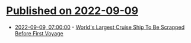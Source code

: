 # [Published on 2022-09-09](index.md)

* [2022-09-09, 07:00:00](https://tech.slashdot.org/story/22/09/09/0412253/worlds-largest-cruise-ship-to-be-scrapped-before-first-voyage?utm_source=rss1.0mainlinkanon&utm_medium=feed) - [World's Largest Cruise Ship To Be Scrapped Before First Voyage](https://tech.slashdot.org/story/22/09/09/0412253/worlds-largest-cruise-ship-to-be-scrapped-before-first-voyage?utm_source=rss1.0mainlinkanon&utm_medium=feed)
